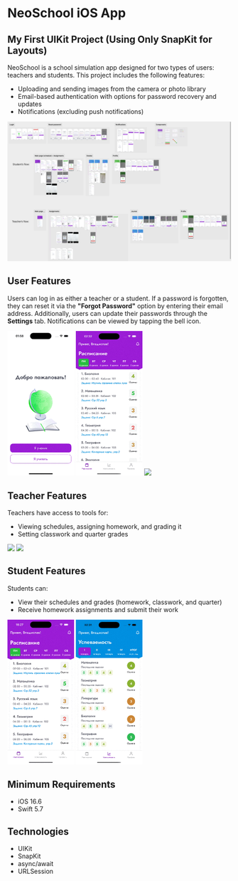 # NeoSchool iOS App  

## My First UIKit Project (Using Only SnapKit for Layouts)  

NeoSchool is a school simulation app designed for two types of users: teachers and students. This project includes the following features:  
- Uploading and sending images from the camera or photo library  
- Email-based authentication with options for password recovery and updates  
- Notifications (excluding push notifications)


[![figma](readme_images/figma_overview.png)](https://www.figma.com/design/R5kqngkhbp3E6dlAEzkrzG/NeoSchool-(Copy)?node-id=60-185&node-type=canvas&t=Zw3SYaoVDfhO6TxF-0)

## User Features  

Users can log in as either a teacher or a student. If a password is forgotten, they can reset it via the **"Forgot Password"** option by entering their email address. Additionally, users can update their passwords through the **Settings** tab. Notifications can be viewed by tapping the bell icon.  

<div>
<img src="./readme_images/user_login.gif" width="150" />
<img src="./readme_images/user_notifications.gif" width="150" />
<img src="./readme_images/user_profile.gif" width="150" />
</div>  

## Teacher Features  

Teachers have access to tools for:  
- Viewing schedules, assigning homework, and grading it  
- Setting classwork and quarter grades  

<div>
<img src="./readme_images/teacher_schedule.gif" width="150" />
<img src="./readme_images/teacher_performance.gif" width="150" />
</div>  

## Student Features  

Students can:  
- View their schedules and grades (homework, classwork, and quarter)  
- Receive homework assignments and submit their work  

<div>
<img src="./readme_images/student_schedule.gif" width="150" />
<img src="./readme_images/student_performance.gif" width="150" />
</div>  

## Minimum Requirements  
- iOS 16.6  
- Swift 5.7

## Technologies
- UIKit
- SnapKit
- async/await
- URLSession
